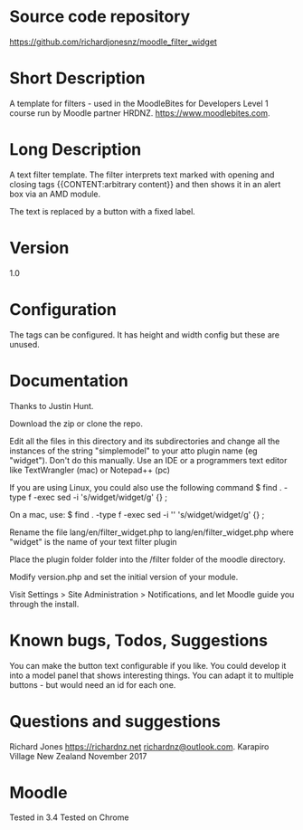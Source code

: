 Source code repository
=====================
https://github.com/richardjonesnz/moodle_filter_widget

Short Description
=================
A template for filters - used in the MoodleBites for Developers Level 1 course run by Moodle partner HRDNZ.  https://www.moodlebites.com.

Long Description
===============
A text filter template.  The filter interprets text marked 
with opening and closing tags {{CONTENT:arbitrary content}} 
and then shows it in an alert box via an AMD module.

The text is replaced by a button with a fixed label.

Version
=======
1.0

Configuration
=============
The tags can be configured.  It has height and width config 
but these are unused.

Documentation
=============
Thanks to Justin Hunt.

Download the zip or clone the repo.

Edit all the files in this directory and its subdirectories and change
all the instances of the string "simplemodel" to your atto plugin name
(eg "widget"). Don't do this manually. Use an IDE or a programmers text
editor like TextWrangler (mac) or Notepad++ (pc)
  
If you are using Linux, you could also use the following command
$ find . -type f -exec sed -i 's/widget/widget/g' {} \;

On a mac, use:
$ find . -type f -exec sed -i '' 's/widget/widget/g' {} \;

Rename the file lang/en/filter_widget.php to lang/en/filter_widget.php
where "widget" is the name of your text filter plugin

Place the plugin folder folder into the /filter folder of the moodle directory.

Modify version.php and set the initial version of your module.

Visit Settings > Site Administration > Notifications, and let Moodle guide you through the install.

Known bugs, Todos, Suggestions
==============================
You can make the button text configurable if you like.
You could develop it into a model panel that shows interesting things.
You can adapt it to multiple buttons - but would need an id for each one.

Questions and suggestions
=========================
Richard Jones https://richardnz.net richardnz@outlook.com.
Karapiro Village
New Zealand
November 2017

Moodle
======
Tested in 3.4
Tested on Chrome
